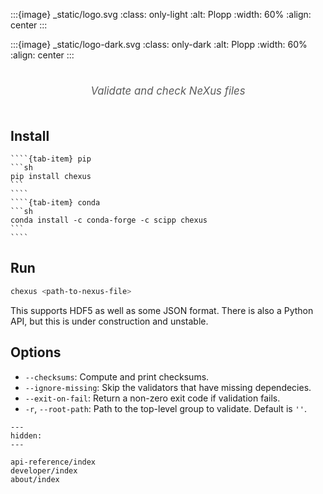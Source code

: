 :::{image} _static/logo.svg
:class: only-light
:alt: Plopp
:width: 60%
:align: center
:::

:::{image} _static/logo-dark.svg
:class: only-dark
:alt: Plopp
:width: 60%
:align: center
:::

#

<div style="display: block;width: 100%;font-size:1.2em;font-style:italic;color:#5a5a5a;text-align: center;">
    Validate and check NeXus files
    </br></br>
</div>

## Install

`````{tab-set}
````{tab-item} pip
```sh
pip install chexus
```
````
````{tab-item} conda
```sh
conda install -c conda-forge -c scipp chexus
```
````
`````

## Run

```bash
chexus <path-to-nexus-file>
```

This supports HDF5 as well as some JSON format.
There is also a Python API, but this is under construction and unstable.

## Options

- `--checksums`: Compute and print checksums.
- `--ignore-missing`: Skip the validators that have missing dependecies.
- `--exit-on-fail`: Return a non-zero exit code if validation fails.
- `-r`, `--root-path`: Path to the top-level group to validate. Default is `''`.

```{toctree}
---
hidden:
---

api-reference/index
developer/index
about/index
```

